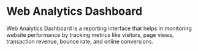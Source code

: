 # Web Analytics Dashboard
Web Analytics Dashboard is a reporting interface that helps in monitoring website performance by tracking metrics like visitors, page views, transaction revenue, bounce rate, and online conversions.
